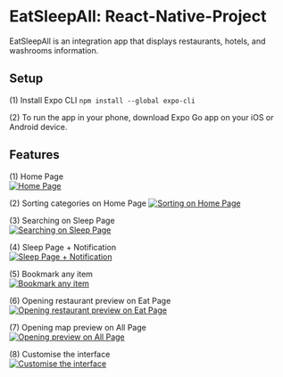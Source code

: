 # EatSleepAll: React-Native-Project

EatSleepAll is an integration app that displays restaurants, hotels, and washrooms information.


## Setup
(1) Install Expo CLI  `npm install --global expo-cli`

(2) To run the app in your phone, download Expo Go app on your iOS or Android device.


## Features

(1) Home Page  
[![Home Page](https://img.youtube.com/vi/b5gbeVCoDyo/0.jpg)](https://youtu.be/b5gbeVCoDyo)  
  
(2) Sorting categories on Home Page
[![Sorting on Home Page](https://img.youtube.com/vi/Sjg_uZP83RI)](https://youtu.be/Sjg_uZP83RI)  
  
(3) Searching on Sleep Page  
[![Searching on Sleep Page](https://img.youtube.com/vi/0KN-MKF2lCQ/0.jpg)](https://youtu.be/0KN-MKF2lCQ) 
  
(4) Sleep Page + Notification  
[![Sleep Page + Notification](https://img.youtube.com/vi/mlZtpNdQ9pw/0.jpg)](https://youtu.be/mlZtpNdQ9pw)   
  
(5) Bookmark any item  
[![Bookmark any item](https://img.youtube.com/vi/ruxdIVR3ias)](https://youtu.be/ruxdIVR3ias)  
  
(6) Opening restaurant preview on Eat Page  
[![Opening restaurant preview on Eat Page](https://img.youtube.com/vi/1VRYqOKJsKM)](https://youtu.be/1VRYqOKJsKM)  
  
(7) Opening map preview on All Page  
[![Opening preview on All Page](https://img.youtube.com/vi/17VYpquEEIs)](https://youtu.be/17VYpquEEIs)  
  
(8) Customise the interface  
[![Customise the interface](https://img.youtube.com/vi/GKCIQYR31GM)](https://youtu.be/GKCIQYR31GM)  




